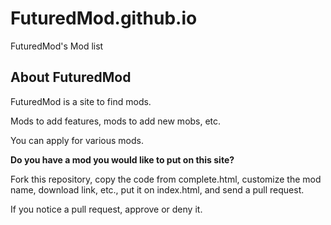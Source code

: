 # FuturedMod.github.io
FuturedMod's Mod list
## About FuturedMod
FuturedMod is a site to find mods.

Mods to add features, mods to add new mobs, etc.

You can apply for various mods.

**Do you have a mod you would like to put on this site?**

Fork this repository, copy the code from complete.html, customize the mod name, download link, etc., put it on index.html, and send a pull request.

If you notice a pull request, approve or deny it.
